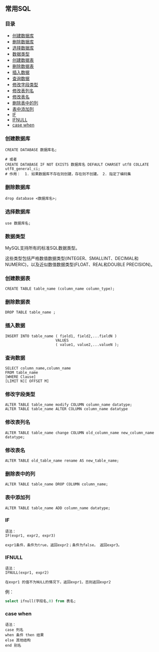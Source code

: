 ## 常用SQL

### 目录
- [创建数据库](#创建数据库)
- [删除数据库](#删除数据库)
- [选择数据库](#选择数据库)
- [数据类型](#数据类型)
- [创建数据表](#创建数据表)
- [删除数据表](#删除数据表)
- [插入数据](#插入数据)
- [查询数据](#查询数据)
- [修改字段类型](#修改字段类型)
- [修改表列名](#修改表列名)
- [修改表名](#修改表名)
- [删除表中的列](#删除表中的列)
- [表中添加列](#表中添加列)
- [IF](#IF)
- [IFNULL](#IFNULL)
- [case when](#case-when)


### 创建数据库

    CREATE DATABASE 数据库名;
    
    # 或者 
    CREATE DATABASE IF NOT EXISTS 数据库名 DEFAULT CHARSET utf8 COLLATE utf8_general_ci;
    # 作用：  1. 如果数据库不存在则创建，存在则不创建。 2. 指定了编码集
   

### 删除数据库

    drop database <数据库名>;

### 选择数据库

    use 数据库名;

### 数据类型

MySQL支持所有的标准SQL数据类型。

这些类型包括严格数值数据类型(INTEGER、SMALLINT、DECIMAL和NUMERIC)，以及近似数值数据类型(FLOAT、REAL和DOUBLE PRECISION)。

### 创建数据表

    CREATE TABLE table_name (column_name column_type);

### 删除数据表

    DROP TABLE table_name ;

### 插入数据

    INSERT INTO table_name ( field1, field2,...fieldN )
                           VALUES
                           ( value1, value2,...valueN );

### 查询数据

    SELECT column_name,column_name
    FROM table_name
    [WHERE Clause]
    [LIMIT N][ OFFSET M]

### 修改字段类型

    ALTER TABLE table_name modify COLUMN column_name datatype;
    ALTER TABLE table_name ALTER COLUMN column_name datatype

### 修改表列名

    ALTER TABLE table_name change COLUMN old_column_name new_column_name datatype;

### 修改表名

    ALTER TABLE old_table_name rename AS new_table_name;

### 删除表中的列

    ALTER TABLE table_name DROP COLUMN column_name;

### 表中添加列

    ALTER TABLE table_name ADD column_name datatype;

### IF
```text
语法：
IF(expr1, expr2, expr3)

expr1条件，条件为true，返回expr2；条件为false， 返回expr3。

```

### IFNULL
```text
语法：
IFNULL(expr1, expr2)

在expr1 的值不为NULL的情况下，返回expr1，否则返回expr2

```

例：
```sql
select ifnull(字段名,0) from 表名;
```


### case when
```text
语法：
case 列名
when 条件 then 结果 
else 其他结构
end 别名

```

